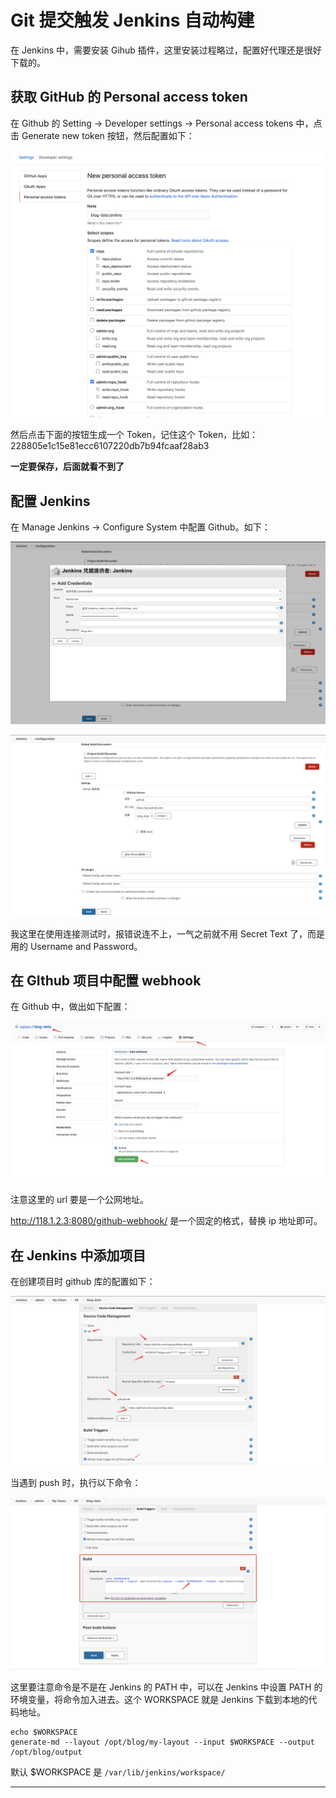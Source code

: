 # Git 提交触发 Jenkins 自动构建

在 Jenkins 中，需要安装 Gihub 插件，这里安装过程略过，配置好代理还是很好下载的。



## 获取 GitHub 的 Personal access token

在 Github 的 Setting -> Developer settings -> Personal access tokens 中，点击 Generate new token 按钮，然后配置如下：

![image-20200801141606574](../../resource/image-20200801141606574.png)

然后点击下面的按钮生成一个 Token，记住这个 Token，比如：228805e1c15e81ecc6107220db7b94fcaaf28ab3

**一定要保存，后面就看不到了**



## 配置 Jenkins

在  Manage Jenkins -> Configure System 中配置 Github。如下：

![image-20200801142050988](../../resource/image-20200801142050988.png)

![image-20200801142125786](../../resource/image-20200801142125786.png)

我这里在使用连接测试时，报错说连不上，一气之前就不用 Secret Text 了，而是用的 Username and Password。



## 在 GIthub 项目中配置 webhook

在 Github 中，做出如下配置：

![image-20200801153413437](../../resource/image-20200801153413437.png)

注意这里的 url 要是一个公网地址。

http://118.1.2.3:8080/github-webhook/ 是一个固定的格式，替换 ip 地址即可。



## 在 Jenkins 中添加项目

在创建项目时 github 库的配置如下：

![image-20200801153710157](../../resource/image-20200801153710157.png)

当遇到 push 时，执行以下命令：

![image-20200801153847812](../../resource/image-20200801153847812.png)

这里要注意命令是不是在 Jenkins 的 PATH 中，可以在 Jenkins 中设置 PATH 的环境变量，将命令加入进去。这个 WORKSPACE 就是 Jenkins 下载到本地的代码地址。

```
echo $WORKSPACE
generate-md --layout /opt/blog/my-layout --input $WORKSPACE --output /opt/blog/output
```

默认 $WORKSPACE 是 `/var/lib/jenkins/workspace/`



---











